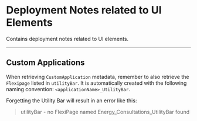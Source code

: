 # Deployment Notes related to UI Elements

Contains deployment notes related to UI elements.

---

## Custom Applications

When retrieving `CustomApplication` metadata, remember to also retrieve the
`Flexipage` listed in `utilityBar`. It is automatically created with the
following naming convention: `<applicationName>_UtilityBar`.

Forgetting the Utility Bar will result in an error like this:

> utilityBar - no FlexiPage named Energy_Consultations_UtilityBar found
